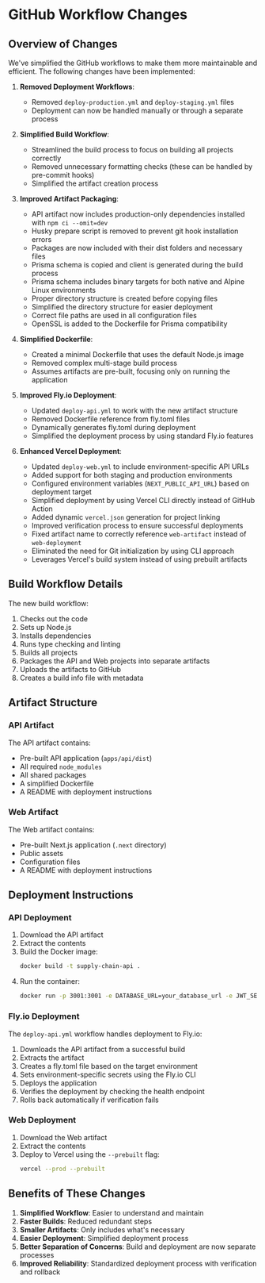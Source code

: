 # GitHub Workflow Changes

## Overview of Changes

We've simplified the GitHub workflows to make them more maintainable and efficient. The following changes have been implemented:

1. **Removed Deployment Workflows**:

   - Removed `deploy-production.yml` and `deploy-staging.yml` files
   - Deployment can now be handled manually or through a separate process

2. **Simplified Build Workflow**:

   - Streamlined the build process to focus on building all projects correctly
   - Removed unnecessary formatting checks (these can be handled by pre-commit hooks)
   - Simplified the artifact creation process

3. **Improved Artifact Packaging**:

   - API artifact now includes production-only dependencies installed with `npm ci --omit=dev`
   - Husky prepare script is removed to prevent git hook installation errors
   - Packages are now included with their dist folders and necessary files
   - Prisma schema is copied and client is generated during the build process
   - Prisma schema includes binary targets for both native and Alpine Linux environments
   - Proper directory structure is created before copying files
   - Simplified the directory structure for easier deployment
   - Correct file paths are used in all configuration files
   - OpenSSL is added to the Dockerfile for Prisma compatibility

4. **Simplified Dockerfile**:

   - Created a minimal Dockerfile that uses the default Node.js image
   - Removed complex multi-stage build process
   - Assumes artifacts are pre-built, focusing only on running the application

5. **Improved Fly.io Deployment**:

   - Updated `deploy-api.yml` to work with the new artifact structure
   - Removed Dockerfile reference from fly.toml files
   - Dynamically generates fly.toml during deployment
   - Simplified the deployment process by using standard Fly.io features

6. **Enhanced Vercel Deployment**:
   - Updated `deploy-web.yml` to include environment-specific API URLs
   - Added support for both staging and production environments
   - Configured environment variables (`NEXT_PUBLIC_API_URL`) based on deployment target
   - Simplified deployment by using Vercel CLI directly instead of GitHub Action
   - Added dynamic `vercel.json` generation for project linking
   - Improved verification process to ensure successful deployments
   - Fixed artifact name to correctly reference `web-artifact` instead of `web-deployment`
   - Eliminated the need for Git initialization by using CLI approach
   - Leverages Vercel's build system instead of using prebuilt artifacts

## Build Workflow Details

The new build workflow:

1. Checks out the code
2. Sets up Node.js
3. Installs dependencies
4. Runs type checking and linting
5. Builds all projects
6. Packages the API and Web projects into separate artifacts
7. Uploads the artifacts to GitHub
8. Creates a build info file with metadata

## Artifact Structure

### API Artifact

The API artifact contains:

- Pre-built API application (`apps/api/dist`)
- All required `node_modules`
- All shared packages
- A simplified Dockerfile
- A README with deployment instructions

### Web Artifact

The Web artifact contains:

- Pre-built Next.js application (`.next` directory)
- Public assets
- Configuration files
- A README with deployment instructions

## Deployment Instructions

### API Deployment

1. Download the API artifact
2. Extract the contents
3. Build the Docker image:
   ```bash
   docker build -t supply-chain-api .
   ```
4. Run the container:
   ```bash
   docker run -p 3001:3001 -e DATABASE_URL=your_database_url -e JWT_SECRET=your_jwt_secret supply-chain-api
   ```

### Fly.io Deployment

The `deploy-api.yml` workflow handles deployment to Fly.io:

1. Downloads the API artifact from a successful build
2. Extracts the artifact
3. Creates a fly.toml file based on the target environment
4. Sets environment-specific secrets using the Fly.io CLI
5. Deploys the application
6. Verifies the deployment by checking the health endpoint
7. Rolls back automatically if verification fails

### Web Deployment

1. Download the Web artifact
2. Extract the contents
3. Deploy to Vercel using the `--prebuilt` flag:
   ```bash
   vercel --prod --prebuilt
   ```

## Benefits of These Changes

1. **Simplified Workflow**: Easier to understand and maintain
2. **Faster Builds**: Reduced redundant steps
3. **Smaller Artifacts**: Only includes what's necessary
4. **Easier Deployment**: Simplified deployment process
5. **Better Separation of Concerns**: Build and deployment are now separate processes
6. **Improved Reliability**: Standardized deployment process with verification and rollback
